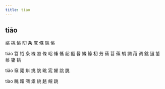 ```yaml
---
title: tiao
---
```


## tiāo
祧
挑
恌
旫
条
庣
條
聎
佻

tiáo
笤
祒
条
樤
岧
條
岹
鞗
鯈
龆
齠
髫
鰷
鲦
朷
芀
蓨
苕
蓧
蜩
調
萔
调
銚
迢
鋚
蓚
鎥
铫












tiǎo
窱
窕
斢
挑
朓
晀
宨
嬥
誂
脁




tiào
眺
糶
啁
粜
絩
趒
覜
跳
